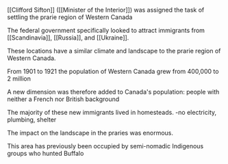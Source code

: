 [[Clifford Sifton]] ([[Minister of the Interior]]) was assigned the task of settling the prarie region of Western Canada

The federal government specifically looked to attract immigrants from [[Scandinavia]], [[Russia]], and [[Ukraine]].

These locations have a similar climate and landscape to the prarie region of Western Canada.

From 1901 to 1921 the population of Western Canada grew from 400,000 to 2 million

A new dimension was therefore added to Canada's population: people with neither a French nor British background

The majority of these new immigrants lived in homesteads. -no electricity, plumbing, shelter

The impact on the landscape in the praries was enormous.

This area has previously been occupied by semi-nomadic Indigenous groups who hunted Buffalo

